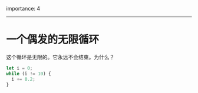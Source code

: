 importance: 4

---

# 一个偶发的无限循环

这个循环是无限的。它永远不会结束。为什么？

```js
let i = 0;
while (i != 10) {
  i += 0.2;
}
```

